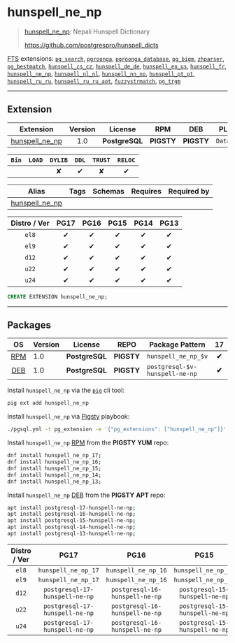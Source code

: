 # hunspell_ne_np


> [hunspell_ne_np](https://github.com/postgrespro/hunspell_dicts): Nepali Hunspell Dictionary
>
> https://github.com/postgrespro/hunspell_dicts





[FTS](/fts) extensions: [`pg_search`](/pg_search), [`pgroonga`](/pgroonga), [`pgroonga_database`](/pgroonga_database), [`pg_bigm`](/pg_bigm), [`zhparser`](/zhparser), [`pg_bestmatch`](/pg_bestmatch), [`hunspell_cs_cz`](/hunspell_cs_cz), [`hunspell_de_de`](/hunspell_de_de), [`hunspell_en_us`](/hunspell_en_us), [`hunspell_fr`](/hunspell_fr), [`hunspell_ne_np`](/hunspell_ne_np), [`hunspell_nl_nl`](/hunspell_nl_nl), [`hunspell_nn_no`](/hunspell_nn_no), [`hunspell_pt_pt`](/hunspell_pt_pt), [`hunspell_ru_ru`](/hunspell_ru_ru), [`hunspell_ru_ru_aot`](/hunspell_ru_ru_aot), [`fuzzystrmatch`](/fuzzystrmatch), [`pg_trgm`](/pg_trgm)


-------
## Extension


| Extension | Version | License | RPM | DEB | PL |
|-----------|:-------:|:-------:|:---:|:---:|:--:|
| [hunspell_ne_np](https://github.com/postgrespro/hunspell_dicts) | 1.0 | **<span class="tcblue">PostgreSQL</span>** | **<span class="tcwarn">PIGSTY</span>** | **<span class="tcwarn">PIGSTY</span>** | `Data` |



| `Bin` | `LOAD` | `DYLIB` | `DDL` | `TRUST` | `RELOC` |
|:-----:|:------:|:-------:|:-----:|:-------:|:-------:|
|  |  | <span class="tcwarn">✘</span> | <span class="tcblue">✔</span> | <span class="tcwarn">✘</span> | <span class="tcblue">✔</span> |



| Alias | Tags | Schemas | Requires | Required by |
|-------|------|---------|----------|-------------|
| [hunspell_ne_np](/hunspell_ne_np) |  |  |  |  |



| Distro / Ver | PG17 | PG16 | PG15 | PG14 | PG13 |
|:------------:|:----:|:----:|:----:|:----:|:----:|
| `el8` | <span class="tcblue">✔</span> | <span class="tcblue">✔</span> | <span class="tcblue">✔</span> | <span class="tcblue">✔</span> | <span class="tcblue">✔</span> |
| `el9` | <span class="tcblue">✔</span> | <span class="tcblue">✔</span> | <span class="tcblue">✔</span> | <span class="tcblue">✔</span> | <span class="tcblue">✔</span> |
| `d12` | <span class="tcblue">✔</span> | <span class="tcblue">✔</span> | <span class="tcblue">✔</span> | <span class="tcblue">✔</span> | <span class="tcblue">✔</span> |
| `u22` | <span class="tcblue">✔</span> | <span class="tcblue">✔</span> | <span class="tcblue">✔</span> | <span class="tcblue">✔</span> | <span class="tcblue">✔</span> |
| `u24` | <span class="tcblue">✔</span> | <span class="tcblue">✔</span> | <span class="tcblue">✔</span> | <span class="tcblue">✔</span> | <span class="tcblue">✔</span> |





```sql
CREATE EXTENSION hunspell_ne_np;
```

-----------


## Packages


| OS | Version | License | REPO | Package Pattern | 17 | 16 | 15 | 14 | 13 | Dependency |
|:--:|---------|:-------:|:----:|-----------------|:--:|:--:|:--:|:--:|:--:|------------|
| [RPM](/rpm) | 1.0 | **<span class="tcblue">PostgreSQL</span>** | **<span class="tcwarn">PIGSTY</span>** | `hunspell_ne_np_$v` | **<span class="tcwarn">✔</span>** | **<span class="tcwarn">✔</span>** | **<span class="tcwarn">✔</span>** | **<span class="tcwarn">✔</span>** | **<span class="tcwarn">✔</span>** |  |
| [DEB](/deb) | 1.0 | **<span class="tcblue">PostgreSQL</span>** | **<span class="tcwarn">PIGSTY</span>** | `postgresql-$v-hunspell-ne-np` | **<span class="tcwarn">✔</span>** | **<span class="tcwarn">✔</span>** | **<span class="tcwarn">✔</span>** | **<span class="tcwarn">✔</span>** | **<span class="tcwarn">✔</span>** |  |



Install `hunspell_ne_np` via the [`pig`](https://github.com/pgsty/pig) cli tool:

```bash
pig ext add hunspell_ne_np
```


Install `hunspell_ne_np` via [Pigsty](https://pigsty.io/docs/pgext/usage/install/) playbook:

```bash
./pgsql.yml -t pg_extension -e '{"pg_extensions": ["hunspell_ne_np"]}'
```


Install `hunspell_ne_np` [RPM](/rpm) from the **<span class="tcwarn">PIGSTY</span>** **YUM** repo:

```bash
dnf install hunspell_ne_np_17;
dnf install hunspell_ne_np_16;
dnf install hunspell_ne_np_15;
dnf install hunspell_ne_np_14;
dnf install hunspell_ne_np_13;
```


Install `hunspell_ne_np` [DEB](/deb) from the **<span class="tcwarn">PIGSTY</span>** **APT** repo:

```bash
apt install postgresql-17-hunspell-ne-np;
apt install postgresql-16-hunspell-ne-np;
apt install postgresql-15-hunspell-ne-np;
apt install postgresql-14-hunspell-ne-np;
apt install postgresql-13-hunspell-ne-np;
```




| Distro / Ver | PG17 | PG16 | PG15 | PG14 | PG13 |
|:------------:|:----:|:----:|:----:|:----:|:----:|
| `el8` | `hunspell_ne_np_17` | `hunspell_ne_np_16` | `hunspell_ne_np_15` | `hunspell_ne_np_14` | `hunspell_ne_np_13` |
| `el9` | `hunspell_ne_np_17` | `hunspell_ne_np_16` | `hunspell_ne_np_15` | `hunspell_ne_np_14` | `hunspell_ne_np_13` |
| `d12` | `postgresql-17-hunspell-ne-np` | `postgresql-16-hunspell-ne-np` | `postgresql-15-hunspell-ne-np` | `postgresql-14-hunspell-ne-np` | `postgresql-13-hunspell-ne-np` |
| `u22` | `postgresql-17-hunspell-ne-np` | `postgresql-16-hunspell-ne-np` | `postgresql-15-hunspell-ne-np` | `postgresql-14-hunspell-ne-np` | `postgresql-13-hunspell-ne-np` |
| `u24` | `postgresql-17-hunspell-ne-np` | `postgresql-16-hunspell-ne-np` | `postgresql-15-hunspell-ne-np` | `postgresql-14-hunspell-ne-np` | `postgresql-13-hunspell-ne-np` |





